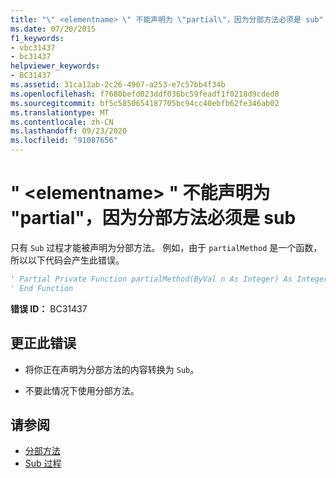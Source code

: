 ```yaml
---
title: "\" <elementname> \" 不能声明为 \"partial\"，因为分部方法必须是 sub"
ms.date: 07/20/2015
f1_keywords:
- vbc31437
- bc31437
helpviewer_keywords:
- BC31437
ms.assetid: 31ca12ab-2c26-4907-a253-e7c57bb4f34b
ms.openlocfilehash: f7680befd023ddf036bc59feadf1f0218d9cded0
ms.sourcegitcommit: bf5c5850654187705bc94cc40ebfb62fe346ab02
ms.translationtype: MT
ms.contentlocale: zh-CN
ms.lasthandoff: 09/23/2020
ms.locfileid: "91087656"
---
```

# <a name="elementname-cannot-be-declared-partial-because-partial-methods-must-be-subs"></a>" \<elementname> " 不能声明为 "partial"，因为分部方法必须是 sub

只有 `Sub` 过程才能被声明为分部方法。 例如，由于 `partialMethod` 是一个函数，所以以下代码会产生此错误。  
  
```vb  
' Partial Private Function partialMethod(ByVal n As Integer) As Integer  
' End Function  
```  
  
 **错误 ID：** BC31437  
  
## <a name="to-correct-this-error"></a>更正此错误  
  
- 将你正在声明为分部方法的内容转换为 `Sub`。  
  
- 不要此情况下使用分部方法。  
  
## <a name="see-also"></a>请参阅

- [分部方法](../programming-guide/language-features/procedures/partial-methods.md)
- [Sub 过程](../programming-guide/language-features/procedures/sub-procedures.md)
